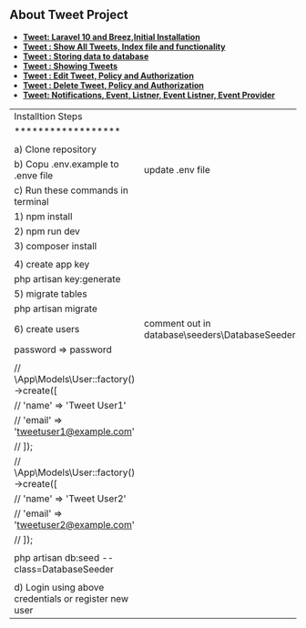 


## About Tweet Project

- **[Tweet: Laravel 10 and Breez,Initial Installation ](https://github.com/RishikantSri/tweet/commit/a1eee05ec16bd4f3892fbeb2fe0c76a2be5658e5)**
- **[Tweet : Show All Tweets, Index file and functionality](https://github.com/RishikantSri/tweet/commit/a4a56845ab4b3e6e61bb43e54d3bd4a19921152d)**
- **[Tweet : Storing data to database](https://github.com/RishikantSri/tweet/commit/8b98e09bc9addc8ad7c1fcc4202e8900a6ab4681)**
- **[Tweet : Showing Tweets ](https://github.com/RishikantSri/tweet/commit/5a61cd576f4e1fd87f92ae93c542cb49add367e5)**
- **[Tweet : Edit Tweet, Policy and Authorization](https://github.com/RishikantSri/tweet/commit/90fe0665f43071f8cc38b3379e1ead5d807d8efc)**
- **[Tweet : Delete Tweet, Policy and Authorization](https://github.com/RishikantSri/tweet/commit/6949ba796a94e933b16773b09da18e00b860d188)**
- **[Tweet: Notifications, Event, Listner, Event Listner, Event Provider ](https://github.com/RishikantSri/tweet/commit/484d9bc72a2c0653bc9a02ea6fe3b09e18507c91)**

| | |
|-|-|
|Installtion Steps | |
|******************| |
| | |
|a) Clone repository | |
|b) Copu .env.example to .enve file| update .env file|
|c) Run these commands in terminal | |
|    1) npm install | |
|    2) npm run dev| |
|    3) composer install | |
| | |
|    4) create app key| |
|        php artisan key:generate| |
|    5)  migrate tables| |
|        php artisan migrate | |
|    6)  create users|comment out in database\seeders\DatabaseSeeder.php|
|        password =&gt; password    | |
| | |
|        // \App\Models\User::factory()-&gt;create([| |
|        //     'name' =&gt; 'Tweet User1'| |
|        //     'email' =&gt; 'tweetuser1@example.com'| |
|        // ]);| |
|        // \App\Models\User::factory()-&gt;create([| |
|        //     'name' =&gt; 'Tweet User2'| |
|        //     'email' =&gt; 'tweetuser2@example.com'| |
|        // ]);| |
| | |
|        php artisan db:seed --class=DatabaseSeeder| |
| | |
|d) Login using above credentials or register new user| |
